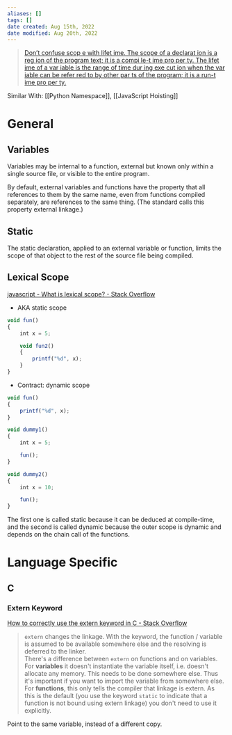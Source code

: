 ```yaml
---
aliases: []
tags: [] 
date created: Aug 15th, 2022
date modified: Aug 20th, 2022
---
```

> [Don’t confuse scop e with lifet ime. The scope of a declarat ion is a reg ion of the program text; it is a compi le-t ime pro per ty. The lifet ime of a var iable is the range of time dur ing exe cut ion when the var iable can be refer red to by other par ts of the program; it is a run-t ime pro per ty.](marginnote3app://note/096C2F2A-E997-4B88-8299-956AB56902E8)

Similar With: [[Python Namespace]], [[JavaScript Hoisting]]
# General
## Variables
Variables may be internal to a function, external but known only within a single source file, or visible to the entire program.

By default, external variables and functions have the property that all references to them by the same name, even from functions compiled separately, are references to the same thing. (The standard calls this property external linkage.)

## Static
The static declaration, applied to an external variable or function, limits the scope of that object to the rest of the source file being compiled.

## Lexical Scope
[javascript - What is lexical scope? - Stack Overflow](https://stackoverflow.com/questions/1047454/what-is-lexical-scope)
- AKA static scope

```javascript
void fun()
{
    int x = 5;

    void fun2()
    {
        printf("%d", x);
    }
}
```

- Contract: dynamic scope  

```javascript
void fun()
{
    printf("%d", x);
}

void dummy1()
{
    int x = 5;

    fun();
}

void dummy2()
{
    int x = 10;

    fun();
}
```

The first one is called static because it can be deduced at compile-time, and the second is called dynamic because the outer scope is dynamic and depends on the chain call of the functions.
# Language Specific
## C
### Extern Keyword
[How to correctly use the extern keyword in C - Stack Overflow](https://stackoverflow.com/questions/496448/how-to-correctly-use-the-extern-keyword-in-c)
> `extern` changes the linkage. With the keyword, the function / variable is assumed to be available somewhere else and the resolving is deferred to the linker.  
> There's a difference between `extern` on functions and on variables.  
> For **variables** it doesn't instantiate the variable itself, i.e. doesn't allocate any memory. This needs to be done somewhere else. Thus it's important if you want to import the variable from somewhere else.  
> For **functions**, this only tells the compiler that linkage is extern. As this is the default (you use the keyword `static` to indicate that a function is not bound using extern linkage) you don't need to use it explicitly.

Point to the same variable, instead of a different copy.
